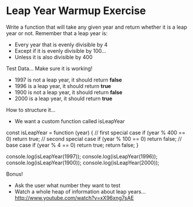 # Leap Year Warmup Exercise


Write a function that will take any given year and return whether it is a leap year or not.
Remember that a leap year is:

- Every year that is evenly divisible by 4
- Except if it is evenly divisible by 100...
- Unless it is also divisible by 400 

Test Data...  Make sure it is working!

- 1997 is not a leap year, it should return **false**
- 1996 is a leap year, it should return **true**
- 1900 is not a leap year, it should return **false**
- 2000 is a leap year, it should return **true**

How to structure it...
- We want a custom function called isLeapYear

const isLeapYear = function (year) {
    //  first special case
    if (year % 400 == 0)
        return true;
    // second special case
    if (year % 100 == 0)
        return false;
    //  base case
    if (year % 4 == 0)
        return true;
    return false;
}

console.log(isLeapYear(1997));
console.log(isLeapYear(1996));
console.log(isLeapYear(1900));
console.log(isLeapYear(2000));


Bonus!

- Ask the user what number they want to test
- Watch a whole heap of information about leap years... http://www.youtube.com/watch?v=xX96xng7sAE
